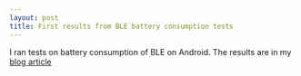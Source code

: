 ```yaml
---
layout: post
title: First results from BLE battery consumption tests
---
```

I ran tests on battery consumption of BLE on Android. The results are in my [blog article](http://www.drjukka.com/blog/wordpress/?p=143)
